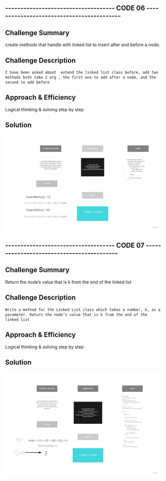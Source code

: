 
## ------------------------------------ CODE 06 ------------------------------------------


## Challenge Summary
create methods that handle with linked list to insert after and before a node.

## Challenge Description

```
I have been asked about  extend the linked list class before, add two methods both take 2 arg , the first one to add after a node, and the second to add before

```

## Approach & Efficiency

Logical thinking & solving step by step 

## Solution

![whiteboard](../../assets/images/code06.jpg)


## ------------------------------------ CODE 07 ------------------------------------------


## Challenge Summary
 Return the node’s value that is k from the end of the linked list
 
## Challenge Description

```
Write a method for the Linked List class which takes a number, k, as a parameter. Return the node’s value that is k from the end of the linked list

```

## Approach & Efficiency

Logical thinking & solving step by step 

## Solution

![whiteboard](../../assets/images/code07.jpg)

